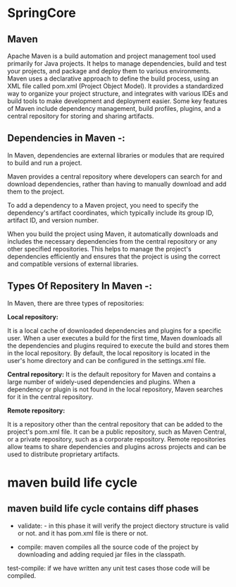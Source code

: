 # SpringCore
## Maven
</n>
Apache Maven is a build automation and project management tool used primarily for Java projects. It helps to manage dependencies, build and test your projects, and package and deploy them to various environments. Maven uses a declarative approach to define the build process, using an XML file called pom.xml (Project Object Model). It provides a standardized way to organize your project structure, and integrates with various IDEs and build tools to make development and deployment easier. Some key features of Maven include dependency management, build profiles, plugins, and a central repository for storing and sharing artifacts.
</n>

## Dependencies in Maven -:

</n>
In Maven, dependencies are external libraries or modules that are required to build and run a project.

Maven provides a central repository where developers can search for and download dependencies, rather than having to manually download and add them to the project.

To add a dependency to a Maven project, you need to specify the dependency's artifact coordinates, which typically include its group ID, artifact ID, and version number.

When you build the project using Maven, it automatically downloads and includes the necessary dependencies from the central repository or any other specified repositories. This helps to manage the project's dependencies efficiently and ensures that the project is using the correct and compatible versions of external libraries.
</n>

## Types Of Repositery In Maven -:

</n>
In Maven, there are three types of repositories:

**Local repository:** 

</n>
It is a local cache of downloaded dependencies and plugins for a specific user. When a user executes a build for the first time, Maven downloads all the dependencies and plugins required to execute the build and stores them in the local repository. By default, the local repository is located in the user's home directory and can be configured in the settings.xml file. </n>

**Central repository:** 
</n>
It is the default repository for Maven and contains a large number of widely-used dependencies and plugins. When a dependency or plugin is not found in the local repository, Maven searches for it in the central repository.
</n>

**Remote repository:** 

</n>
It is a repository other than the central repository that can be added to the project's pom.xml file. It can be a public repository, such as Maven Central, or a private repository, such as a corporate repository. Remote repositories allow teams to share dependencies and plugins across projects and can be used to distribute proprietary artifacts.
</n>

</n>

# maven build life cycle
## maven build life cycle contains diff phases

- validate: - in this phase it will verify the project diectory structure is valid or not. and it has pom.xml file is there or not.

- compile: maven compiles all the source code of the project by downloading and adding requied jar files in the classpath.

test-compile: if we have written any unit test cases those code will be compiled.
